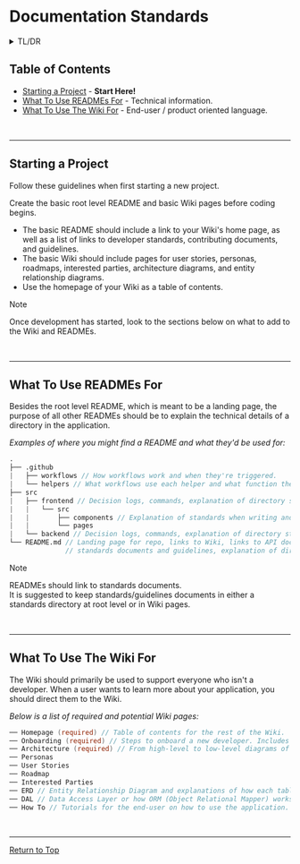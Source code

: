 # Documentation Standards

<details>
  <summary>TL/DR</summary>
  
When starting a project, set up a basic README and Wiki. The README serves as a landing page, linking to the Wiki and standards documents. Additional READMEs can be used to explain technical details at a directory level. On the other hand, the Wiki is primarily for non-developers, providing broader information about the application such as onboarding, architecture, user stories, and tutorials.

``` Boo
── Root-level README // Landing page, provides useful links.
── Non-root-level README // Technical directory details.
── Wiki // Information hub for everyone, especially non-developers.
```

<br />

</details>

## Table of Contents

- [Starting a Project](#starting-a-project) - **Start Here!**
- [What To Use READMEs For](#what-to-use-readmes-for) - Technical information.
- [What To Use The Wiki For](#what-to-use-the-wiki-for) - End-user / product oriented language.

<br />

***

## Starting a Project
Follow these guidelines when first starting a new project.

Create the basic root level README and basic Wiki pages before coding begins.
 - The basic README should include a link to your Wiki's home page, as well as a list of links to developer standards, contributing documents, and guidelines.
 - The basic Wiki should include pages for user stories, personas, roadmaps, interested parties, architecture diagrams, and entity relationship diagrams.
 - Use the homepage of your Wiki as a table of contents.

> [!NOTE]
> Once development has started, look to the sections below on what to add to the Wiki and READMEs.

<br />

***

## What To Use READMEs For
Besides the root level README, which is meant to be a landing page, the purpose of all other READMEs should be to explain the technical details of a directory in the application.

_Examples of where you might find a README and what they'd be used for:_

``` Boo
.
├── .github
|   ├── workflows // How workflows work and when they're triggered.
|   └── helpers // What workflows use each helper and what function they provide.
├── src
|   ├── frontend // Decision logs, commands, explanation of directory structure. 
|   |   └── src
|   |       ├── components // Explanation of standards when writing and working with components, links to standards documents.
|   |       └── pages
|   └── backend // Decision logs, commands, explanation of directory structure. 
└── README.md // Landing page for repo, links to Wiki, links to API docs and environments,
              // standards documents and guidelines, explanation of directory structure. 
```

> [!NOTE]
> READMEs should link to standards documents.  
> It is suggested to keep standards/guidelines documents in either a standards directory at root level or in Wiki pages.


<br />

***

## What To Use The Wiki For
The Wiki should primarily be used to support everyone who isn't a developer. When a user wants to learn more about your application, you should direct them to the Wiki.

_Below is a list of required and potential Wiki pages:_

``` Boo
── Homepage (required) // Table of contents for the rest of the Wiki.
── Onboarding (required) // Steps to onboard a new developer. Includes starting tasks that new developers can try.
── Architecture (required) // From high-level to low-level diagrams of how the application works.
── Personas
── User Stories
── Roadmap
── Interested Parties
── ERD // Entity Relationship Diagram and explanations of how each table is used.
── DAL // Data Access Layer or how ORM (Object Relational Mapper) works.
── How To // Tutorials for the end-user on how to use the application.
```

<br />

***

[Return to Top](#documentation-standards)
